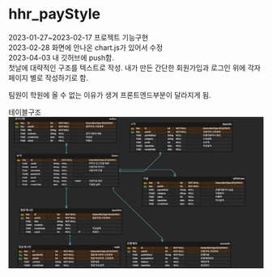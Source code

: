 # hhr_payStyle

2023-01-27~2023-02-17 프로젝트 기능구현  
2023-02-28 화면에 안나온 chart.js가 있어서 수정  
2023-04-03 내 깃허브에 push함.  
첫날에 대략적인 구조를 텍스트로 작성. 내가 만든 간단한 회원가입과 로그인 위에 각자 페이지 별로 작성하기로 함.  

    
팀원이 학원에 올 수 없는 이유가 생겨 프론트엔드부분이 달라지게 됨.
  
 테이블구조  
<img src="./payStyle 테이블구조.png" width="600px" height="300px" title="Github_Logo"></img>
